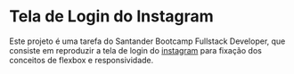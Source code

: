 # Tela de Login do Instagram

Este projeto é uma tarefa do Santander Bootcamp Fullstack Developer, que consiste em reproduzir a tela de login do [instagram](https://www.instagram.com/) para fixação dos conceitos de flexbox e responsividade.